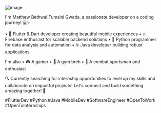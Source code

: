 ![image](https://github.com/user-attachments/assets/cc1942d2-e739-4289-818a-9c528fdbe66a)



I'm Matthew Bethwel Tumaini Gwada, a passionate developer on a coding journey! 💻✨

• 📱 Flutter & Dart developer creating beautiful mobile experiences
• 🔥 Firebase enthusiast for scalable backend solutions
• 🐍 Python programmer for data analysis and automation
• ☕ Java developer building robust applications

I'm also
• 🎮 A gamer
• 💪 A gym breh
• 🥊 A combat sportsman and enthusiast

🔍 Currently searching for internship opportunities to level up my skills and collaborate on impactful projects! Let's connect and build something amazing together! 🚀

#FlutterDev #Python #Java #MobileDev #SoftwareEngineer #OpenToWork #OpenToInternships

